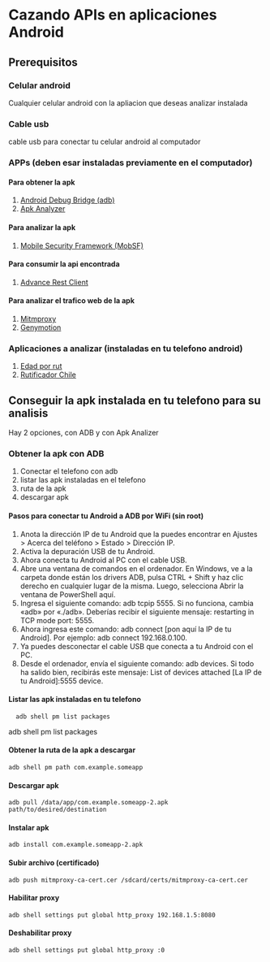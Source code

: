 # Cazando APIs en aplicaciones Android

## Prerequisitos

### Celular android
  Cualquier celular android con la apliacion que deseas analizar instalada

### Cable usb
  cable usb para conectar tu celular android al computador
  
### APPs (deben esar instaladas previamente en el computador)

#### Para obtener la apk
  1. [Android Debug Bridge (adb)](https://developer.android.com/studio/command-line/adb)
  2. [Apk Analyzer](https://play.google.com/store/apps/details?id=sk.styk.martin.apkanalyzer)
#### Para analizar la apk
  1. [Mobile Security Framework (MobSF)](https://github.com/MobSF/Mobile-Security-Framework-MobSF)
#### Para consumir la api encontrada
  1. [Advance Rest Client](https://install.advancedrestclient.com/)
#### Para analizar el trafico web de la apk
  1. [Mitmproxy](https://mitmproxy.org/)
  2. [Genymotion](https://www.genymotion.com/download/)
### Aplicaciones a analizar (instaladas en tu telefono android)
  1. [Edad por rut](https://play.google.com/store/apps/details?id=app.details.nacimientoporrut)
  2. [Rutificador Chile](https://play.google.com/store/apps/details?id=app.details.rutificadorapp)
  
## Conseguir la apk instalada en tu telefono para su analisis
  Hay 2 opciones, con ADB y con Apk Analizer

### Obtener la apk con ADB
  1. Conectar el telefono con adb
  2. listar las apk instaladas en el telefono
  3. ruta de la apk
  4. descargar apk
  
#### Pasos para conectar tu Android a ADB por WiFi (sin root)

1. Anota la dirección IP de tu Android que la puedes encontrar en Ajustes > Acerca del teléfono > Estado > Dirección IP.
2. Activa la depuración USB de tu Android.
3. Ahora conecta tu Android al PC con el cable USB.
4. Abre una ventana de comandos en el ordenador. En Windows, ve a la carpeta donde están los drivers ADB, pulsa CTRL + Shift y haz clic derecho en cualquier lugar de la misma. Luego, selecciona Abrir la ventana de PowerShell aquí.
5. Ingresa el siguiente comando: adb tcpip 5555. Si no funciona, cambia «adb» por «./adb». Deberías recibir el siguiente mensaje: restarting in TCP mode port: 5555.
6. Ahora ingresa este comando: adb connect [pon aquí la IP de tu Android]. Por ejemplo: adb connect 192.168.0.100.
7. Ya puedes desconectar el cable USB que conecta a tu Android con el PC.
8. Desde el ordenador, envía el siguiente comando: adb devices. Si todo ha salido bien, recibirás este mensaje: List of devices attached [La IP de tu Android]:5555 device.

#### Listar las apk instaladas en tu telefono
```shell
  adb shell pm list packages
```
adb shell pm list packages

#### Obtener la ruta de la apk a descargar
```shell
adb shell pm path com.example.someapp
```

#### Descargar apk
```shell
adb pull /data/app/com.example.someapp-2.apk path/to/desired/destination
```

#### Instalar apk
```shell
adb install com.example.someapp-2.apk 
```

#### Subir archivo (certificado) 
```shell
adb push mitmproxy-ca-cert.cer /sdcard/certs/mitmproxy-ca-cert.cer
```

#### Habilitar proxy
```shell
adb shell settings put global http_proxy 192.168.1.5:8080
```

#### Deshabilitar proxy
```shell
adb shell settings put global http_proxy :0 
```
